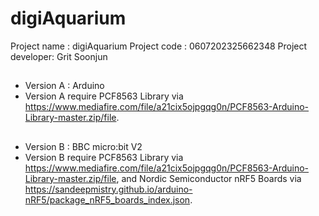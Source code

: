 # digiAquarium
Project name : digiAquarium  Project code : 0607202325662348  Project developer: Grit Soonjun
##
- Version A : Arduino
- Version A require PCF8563 Library via https://www.mediafire.com/file/a21cix5ojpgqg0n/PCF8563-Arduino-Library-master.zip/file.
##
- Version B : BBC micro:bit V2
- Version B require PCF8563 Library via https://www.mediafire.com/file/a21cix5ojpgqg0n/PCF8563-Arduino-Library-master.zip/file, and Nordic Semiconductor nRF5 Boards via https://sandeepmistry.github.io/arduino-nRF5/package_nRF5_boards_index.json.
